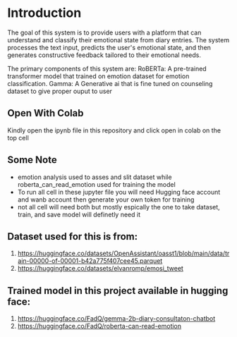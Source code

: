 # Introduction
The goal of this system is to provide users with a platform that can understand and classify their emotional state from diary entries. The system processes the text input, predicts the user's emotional state, and then generates constructive feedback tailored to their emotional needs.

The primary components of this system are:
RoBERTa: A pre-trained transformer model that trained on emotion dataset for emotion classification.
Gamma: A Generative ai that is fine tuned on counseling dataset to give proper ouput to user

## Open With Colab
Kindly open the ipynb file in this repository and click open in colab on the top cell

## Some Note
- emotion analysis used to asses and slit dataset while roberta_can_read_emotion used for training the model 
- To run all cell in these jupyter file you will need Hugging face account and wanb account then generate your own token for training
- not all cell will need both but mostly espically the one to take dataset, train, and save model will definetly need it

## Dataset used for this is from:
1. https://huggingface.co/datasets/OpenAssistant/oasst1/blob/main/data/train-00000-of-00001-b42a775f407cee45.parquet
2. https://huggingface.co/datasets/elvanromp/emosi_tweet

## Trained model in this project available in hugging face:
1. https://huggingface.co/FadQ/gemma-2b-diary-consultaton-chatbot
2. https://huggingface.co/FadQ/roberta-can-read-emotion
